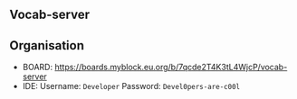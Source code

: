 ## Vocab-server


## Organisation

- BOARD: https://boards.myblock.eu.org/b/7qcde2T4K3tL4WjcP/vocab-server
- IDE: Username: `Developer` Password: `Devel0pers-are-c00l`
